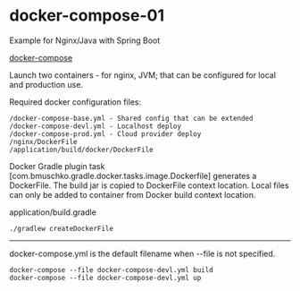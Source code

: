 # docker-compose-01

Example for Nginx/Java with Spring Boot 

[docker-compose](https://docs.docker.com/compose/)

Launch two containers - for nginx, JVM; that can be configured for local and production use.

Required docker configuration files:

~~~
/docker-compose-base.yml - Shared config that can be extended 
/docker-compose-devl.yml - Localhost deploy 
/docker-compose-prod.yml - Cloud provider deploy 
/nginx/DockerFile 
/application/build/docker/DockerFile 
~~~

Docker Gradle plugin task [com.bmuschko.gradle.docker.tasks.image.Dockerfile] generates a DockerFile.
The build jar is copied to DockerFile context location.
Local files can only be added to container from Docker build context location.

application/build.gradle

~~~
./gradlew createDockerFile
~~~

---

docker-compose.yml is the default filename when --file is not specified.

~~~
docker-compose --file docker-compose-devl.yml build
docker-compose --file docker-compose-devl.yml up
~~~
